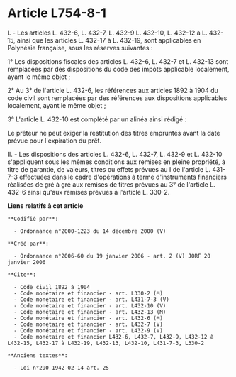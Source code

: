 # Article L754-8-1

I. - Les articles L. 432-6, L. 432-7, L. 432-9 L. 432-10, L. 432-12 à L. 432-15, ainsi que les articles L. 432-17 à L.
432-19, sont applicables en Polynésie française, sous les réserves suivantes :

1° Les dispositions fiscales des articles L. 432-6, L. 432-7 et L. 432-13 sont remplacées par des dispositions du code des
impôts applicable localement, ayant le même objet ;

2° Au 3° de l'article L. 432-6, les références aux articles 1892 à 1904 du code civil sont remplacées par des références aux
dispositions applicables localement, ayant le même objet ;

3° L'article L. 432-10 est complété par un alinéa ainsi rédigé :

Le prêteur ne peut exiger la restitution des titres empruntés avant la date prévue pour l'expiration du prêt.

II. - Les dispositions des articles L. 432-6, L. 432-7, L. 432-9 et L. 432-10 s'appliquent sous les mêmes conditions aux
remises en pleine propriété, à titre de garantie, de valeurs, titres ou effets prévues au I de l'article L. 431-7-3
effectuées dans le cadre d'opérations à terme d'instruments financiers réalisées de gré à gré aux remises de titres prévues
au 3° de l'article L. 432-6 ainsi qu'aux remises prévues à l'article L. 330-2.

**Liens relatifs à cet article**

	**Codifié par**:

	  - Ordonnance n°2000-1223 du 14 décembre 2000 (V)

	**Créé par**:

	  - Ordonnance n°2006-60 du 19 janvier 2006 - art. 2 (V) JORF 20 janvier 2006

	**Cite**:

	  - Code civil 1892 à 1904
	  - Code monétaire et financier - art. L330-2 (M)
	  - Code monétaire et financier - art. L431-7-3 (V)
	  - Code monétaire et financier - art. L432-10 (V)
	  - Code monétaire et financier - art. L432-13 (M)
	  - Code monétaire et financier - art. L432-6 (M)
	  - Code monétaire et financier - art. L432-7 (V)
	  - Code monétaire et financier - art. L432-9 (V)
	  - Code monétaire et financier L432-6, L432-7, L432-9, L432-12 à L432-15, L432-17 à L432-19, L432-13, L432-10, L431-7-3, L330-2

	**Anciens textes**:

	  - Loi n°290 1942-02-14 art. 25
